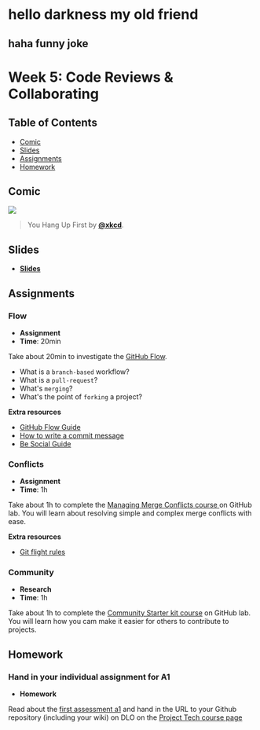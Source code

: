 <!--lint disable no-html-->
# hello darkness my old friend
## haha funny joke

# Week 5: Code Reviews & Collaborating

## Table of Contents

*   [Comic](#comic)
*   [Slides](#slides)
*   [Assignments](#assignments)
*   [Homework](#homework)

## Comic

[![][comic-cover]][comic-link]

> You Hang Up First by [**@xkcd**][comic-author].

## Slides

*   [**Slides**][slides-lab]

## Assignments

### Flow

*   **Assignment**
*   **Time**: 20min

Take about 20min to investigate the [GitHub Flow](https://guides.github.com/introduction/flow/).

* What is a `branch-based` workflow?
* What is a `pull-request`?
* What's `merging`?
* What's the point of `forking` a project?

**Extra resources**
* [GitHub Flow Guide](https://guides.github.com/introduction/flow/)
* [How to write a commit message](https://chris.beams.io/posts/git-commit/)
* [Be Social Guide](https://guides.github.com/activities/socialize/)

### Conflicts

*   **Assignment**
*   **Time**: 1h

Take about 1h to complete the [Managing Merge Conflicts course ](https://lab.github.com/githubtraining/managing-merge-conflicts) on GitHub lab. You will learn about resolving simple and complex merge conflicts with ease.

**Extra resources**
* [Git flight rules](https://github.com/k88hudson/git-flight-rules/)

### Community

*   **Research**
*   **Time**: 1h

Take about 1h to complete the [Community Starter kit course](https://lab.github.com/githubtraining/community-starter-kit) on GitHub lab. You will learn how you cam make it easier for others to contribute to projects.

## Homework

### Hand in your individual assignment for A1

*   **Homework**

Read about the [first assessment a1][a1] and hand in the URL to your Github repository (including your wiki) on DLO on the [Project Tech course page](https://dlo.mijnhva.nl/d2l/home/32130)

[a1]: assessments/a1.md

[bugs]: readme.md#goals

[comic-cover]: https://imgs.xkcd.com/comics/you_hang_up_first.png

[comic-link]: https://xkcd.com/698/

[comic-author]: https://xkcd.com

[slides-lab]: https://docs.google.com/presentation/d/e/2PACX-1vToK0DJ1KEaVI2QQ2G2tHIa447XqZ8rzyOPJwWVkkQLyLZxI-hHSlE2pgZtu2hKOqjfcNI0NZkudwzZ/pub?start=false&loop=false&delayms=3000

[w2lab]: week-2.md#lab
